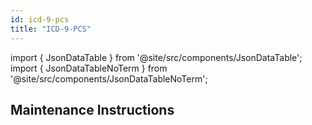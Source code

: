 ```yaml
---
id: icd-9-pcs
title: "ICD-9-PCS"
---
```


import { JsonDataTable } from '@site/src/components/JsonDataTable';
import { JsonDataTableNoTerm } from '@site/src/components/JsonDataTableNoTerm';

<JsonDataTableNoTerm  jsonPath="nodes.seed\.the_tuva_project\.terminology__icd_9_pcs.columns" />

## Maintenance Instructions
